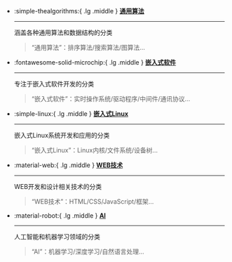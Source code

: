 

<div class="grid cards" markdown>

- :simple-thealgorithms:{ .lg .middle } [__通用算法__](#)

    ---

    涵盖各种通用算法和数据结构的分类

    > “通用算法”：排序算法/搜索算法/图算法…

- :fontawesome-solid-microchip:{ .lg .middle } [__嵌入式软件__](https://sagi-rastar.github.io/sagi_database/%E8%BD%AF%E4%BB%B6/01-%E5%B5%8C%E5%85%A5%E5%BC%8F%E8%BD%AF%E4%BB%B6/00-%E5%B5%8C%E5%85%A5%E5%BC%8F%E8%BD%AF%E4%BB%B6%E6%80%BB%E8%BF%B0/)

    ---

    专注于嵌入式软件开发的分类

    > “嵌入式软件”：实时操作系统/驱动程序/中间件/通讯协议…

- :simple-linux:{ .lg .middle } [__嵌入式Linux__](#)

    ---

    嵌入式Linux系统开发和应用的分类

    > “嵌入式Linux”：Linux内核/文件系统/设备树…

- :material-web:{ .lg .middle } [__WEB技术__](#)

    ---

    WEB开发和设计相关技术的分类

    > “WEB技术”：HTML/CSS/JavaScript/框架…

- :material-robot:{ .lg .middle } [__AI__](#)

    ---

    人工智能和机器学习领域的分类

    > “AI”：机器学习/深度学习/自然语言处理…

</div>